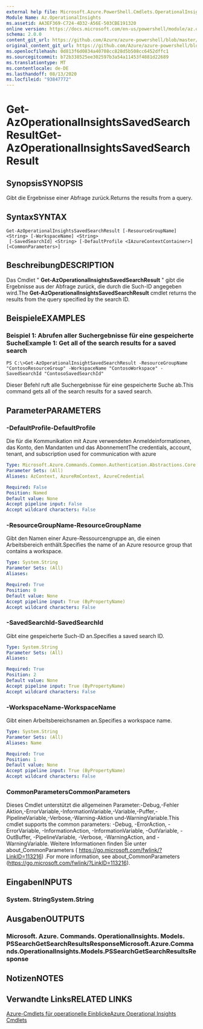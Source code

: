 ```yaml
---
external help file: Microsoft.Azure.PowerShell.Cmdlets.OperationalInsights.dll-Help.xml
Module Name: Az.OperationalInsights
ms.assetid: AA3EF369-C724-4D32-A56E-503CBE191320
online version: https://docs.microsoft.com/en-us/powershell/module/az.operationalinsights/get-azoperationalinsightssavedsearchresult
schema: 2.0.0
content_git_url: https://github.com/Azure/azure-powershell/blob/master/src/OperationalInsights/OperationalInsights/help/Get-AzOperationalInsightsSavedSearchResult.md
original_content_git_url: https://github.com/Azure/azure-powershell/blob/master/src/OperationalInsights/OperationalInsights/help/Get-AzOperationalInsightsSavedSearchResult.md
ms.openlocfilehash: 0d813f6d0834a40708cc828d5b508cc6452dffc1
ms.sourcegitcommit: b72b338525ee302597b3a54a11453f4881d22689
ms.translationtype: MT
ms.contentlocale: de-DE
ms.lasthandoff: 08/13/2020
ms.locfileid: "93847772"
---
```

# <span data-ttu-id="2a10d-101">Get-AzOperationalInsightsSavedSearchResult</span><span class="sxs-lookup"><span data-stu-id="2a10d-101">Get-AzOperationalInsightsSavedSearchResult</span></span>

## <span data-ttu-id="2a10d-102">Synopsis</span><span class="sxs-lookup"><span data-stu-id="2a10d-102">SYNOPSIS</span></span>
<span data-ttu-id="2a10d-103">Gibt die Ergebnisse einer Abfrage zurück.</span><span class="sxs-lookup"><span data-stu-id="2a10d-103">Returns the results from a query.</span></span>

## <span data-ttu-id="2a10d-104">Syntax</span><span class="sxs-lookup"><span data-stu-id="2a10d-104">SYNTAX</span></span>

```
Get-AzOperationalInsightsSavedSearchResult [-ResourceGroupName] <String> [-WorkspaceName] <String>
 [-SavedSearchId] <String> [-DefaultProfile <IAzureContextContainer>] [<CommonParameters>]
```

## <span data-ttu-id="2a10d-105">Beschreibung</span><span class="sxs-lookup"><span data-stu-id="2a10d-105">DESCRIPTION</span></span>
<span data-ttu-id="2a10d-106">Das Cmdlet " **Get-AzOperationalInsightsSavedSearchResult** " gibt die Ergebnisse aus der Abfrage zurück, die durch die Such-ID angegeben wird.</span><span class="sxs-lookup"><span data-stu-id="2a10d-106">The **Get-AzOperationalInsightsSavedSearchResult** cmdlet returns the results from the query specified by the search ID.</span></span>

## <span data-ttu-id="2a10d-107">Beispiele</span><span class="sxs-lookup"><span data-stu-id="2a10d-107">EXAMPLES</span></span>

### <span data-ttu-id="2a10d-108">Beispiel 1: Abrufen aller Suchergebnisse für eine gespeicherte Suche</span><span class="sxs-lookup"><span data-stu-id="2a10d-108">Example 1: Get all of the search results for a saved search</span></span>
```
PS C:\>Get-AzOperationalInsightSavedSearchResult -ResourceGroupName "ContosoResourceGroup" -WorkspaceName "ContosoWorkspace" -SavedSearchId "ContosoSavedSearchId"
```

<span data-ttu-id="2a10d-109">Dieser Befehl ruft alle Suchergebnisse für eine gespeicherte Suche ab.</span><span class="sxs-lookup"><span data-stu-id="2a10d-109">This command gets all of the search results for a saved search.</span></span>

## <span data-ttu-id="2a10d-110">Parameter</span><span class="sxs-lookup"><span data-stu-id="2a10d-110">PARAMETERS</span></span>

### <span data-ttu-id="2a10d-111">-DefaultProfile</span><span class="sxs-lookup"><span data-stu-id="2a10d-111">-DefaultProfile</span></span>
<span data-ttu-id="2a10d-112">Die für die Kommunikation mit Azure verwendeten Anmeldeinformationen, das Konto, den Mandanten und das Abonnement</span><span class="sxs-lookup"><span data-stu-id="2a10d-112">The credentials, account, tenant, and subscription used for communication with azure</span></span>

```yaml
Type: Microsoft.Azure.Commands.Common.Authentication.Abstractions.Core.IAzureContextContainer
Parameter Sets: (All)
Aliases: AzContext, AzureRmContext, AzureCredential

Required: False
Position: Named
Default value: None
Accept pipeline input: False
Accept wildcard characters: False
```

### <span data-ttu-id="2a10d-113">-ResourceGroupName</span><span class="sxs-lookup"><span data-stu-id="2a10d-113">-ResourceGroupName</span></span>
<span data-ttu-id="2a10d-114">Gibt den Namen einer Azure-Ressourcengruppe an, die einen Arbeitsbereich enthält.</span><span class="sxs-lookup"><span data-stu-id="2a10d-114">Specifies the name of an Azure resource group that contains a workspace.</span></span>

```yaml
Type: System.String
Parameter Sets: (All)
Aliases:

Required: True
Position: 0
Default value: None
Accept pipeline input: True (ByPropertyName)
Accept wildcard characters: False
```

### <span data-ttu-id="2a10d-115">-SavedSearchId</span><span class="sxs-lookup"><span data-stu-id="2a10d-115">-SavedSearchId</span></span>
<span data-ttu-id="2a10d-116">Gibt eine gespeicherte Such-ID an.</span><span class="sxs-lookup"><span data-stu-id="2a10d-116">Specifies a saved search ID.</span></span>

```yaml
Type: System.String
Parameter Sets: (All)
Aliases:

Required: True
Position: 2
Default value: None
Accept pipeline input: True (ByPropertyName)
Accept wildcard characters: False
```

### <span data-ttu-id="2a10d-117">-WorkspaceName</span><span class="sxs-lookup"><span data-stu-id="2a10d-117">-WorkspaceName</span></span>
<span data-ttu-id="2a10d-118">Gibt einen Arbeitsbereichsnamen an.</span><span class="sxs-lookup"><span data-stu-id="2a10d-118">Specifies a workspace name.</span></span>

```yaml
Type: System.String
Parameter Sets: (All)
Aliases: Name

Required: True
Position: 1
Default value: None
Accept pipeline input: True (ByPropertyName)
Accept wildcard characters: False
```

### <span data-ttu-id="2a10d-119">CommonParameters</span><span class="sxs-lookup"><span data-stu-id="2a10d-119">CommonParameters</span></span>
<span data-ttu-id="2a10d-120">Dieses Cmdlet unterstützt die allgemeinen Parameter:-Debug,-Fehler Aktion,-ErrorVariable,-InformationVariable,-Variable,-Puffer,-PipelineVariable,-Verbose,-Warning-Aktion und-WarningVariable.</span><span class="sxs-lookup"><span data-stu-id="2a10d-120">This cmdlet supports the common parameters: -Debug, -ErrorAction, -ErrorVariable, -InformationAction, -InformationVariable, -OutVariable, -OutBuffer, -PipelineVariable, -Verbose, -WarningAction, and -WarningVariable.</span></span> <span data-ttu-id="2a10d-121">Weitere Informationen finden Sie unter about_CommonParameters ( https://go.microsoft.com/fwlink/?LinkID=113216) .</span><span class="sxs-lookup"><span data-stu-id="2a10d-121">For more information, see about_CommonParameters (https://go.microsoft.com/fwlink/?LinkID=113216).</span></span>

## <span data-ttu-id="2a10d-122">Eingaben</span><span class="sxs-lookup"><span data-stu-id="2a10d-122">INPUTS</span></span>

### <span data-ttu-id="2a10d-123">System. String</span><span class="sxs-lookup"><span data-stu-id="2a10d-123">System.String</span></span>

## <span data-ttu-id="2a10d-124">Ausgaben</span><span class="sxs-lookup"><span data-stu-id="2a10d-124">OUTPUTS</span></span>

### <span data-ttu-id="2a10d-125">Microsoft. Azure. Commands. OperationalInsights. Models. PSSearchGetSearchResultsResponse</span><span class="sxs-lookup"><span data-stu-id="2a10d-125">Microsoft.Azure.Commands.OperationalInsights.Models.PSSearchGetSearchResultsResponse</span></span>

## <span data-ttu-id="2a10d-126">Notizen</span><span class="sxs-lookup"><span data-stu-id="2a10d-126">NOTES</span></span>

## <span data-ttu-id="2a10d-127">Verwandte Links</span><span class="sxs-lookup"><span data-stu-id="2a10d-127">RELATED LINKS</span></span>

[<span data-ttu-id="2a10d-128">Azure-Cmdlets für operationelle Einblicke</span><span class="sxs-lookup"><span data-stu-id="2a10d-128">Azure Operational Insights Cmdlets</span></span>](/powershell/module/az.operationalinsights)


